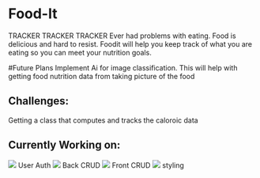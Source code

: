 # Food-It

TRACKER TRACKER TRACKER
Ever had problems with eating. Food is delicious and hard to resist. Foodit will help you keep track of what you are eating so you can meet your nutrition goals.

#Future Plans
Implement Ai for image classification. This will help with getting food nutrition data from taking picture of the food

## Challenges:
Getting a class that computes and tracks the caloroic data


## Currently Working on:
![](https://geps.dev/progress/100?dangerColor=800000&successColor=ff9900&warningColor=006600) User Auth
![](https://geps.dev/progress/85?dangerColor=800000&successColor=ff9900&successColor=006600) Back CRUD
![](https://geps.dev/progress/95?dangerColor=800000&successColor=ff9900&successColor=006600) Front CRUD
![](https://geps.dev/progress/65?dangerColor=800000&successColor=ff9900&successColor=006600) styling




